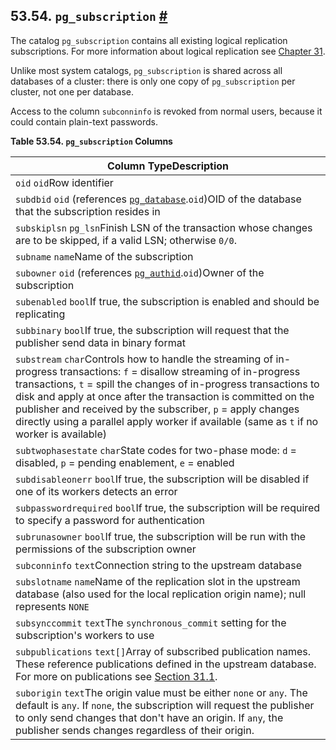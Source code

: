 ## 53.54. `pg_subscription` [#](#CATALOG-PG-SUBSCRIPTION)

The catalog `pg_subscription` contains all existing logical replication subscriptions. For more information about logical replication see [Chapter 31](logical-replication "Chapter 31. Logical Replication").

Unlike most system catalogs, `pg_subscription` is shared across all databases of a cluster: there is only one copy of `pg_subscription` per cluster, not one per database.

Access to the column `subconninfo` is revoked from normal users, because it could contain plain-text passwords.

**Table 53.54. `pg_subscription` Columns**

| Column TypeDescription                                                                                                                                                                                                                                                                                                                                                                                                      |
| --------------------------------------------------------------------------------------------------------------------------------------------------------------------------------------------------------------------------------------------------------------------------------------------------------------------------------------------------------------------------------------------------------------------------- |
| `oid` `oid`Row identifier                                                                                                                                                                                                                                                                                                                                                                                                   |
| `subdbid` `oid` (references [`pg_database`](catalog-pg-database "53.15. pg_database").`oid`)OID of the database that the subscription resides in                                                                                                                                                                                                                                                                       |
| `subskiplsn` `pg_lsn`Finish LSN of the transaction whose changes are to be skipped, if a valid LSN; otherwise `0/0`.                                                                                                                                                                                                                                                                                                        |
| `subname` `name`Name of the subscription                                                                                                                                                                                                                                                                                                                                                                                    |
| `subowner` `oid` (references [`pg_authid`](catalog-pg-authid "53.8. pg_authid").`oid`)Owner of the subscription                                                                                                                                                                                                                                                                                                        |
| `subenabled` `bool`If true, the subscription is enabled and should be replicating                                                                                                                                                                                                                                                                                                                                           |
| `subbinary` `bool`If true, the subscription will request that the publisher send data in binary format                                                                                                                                                                                                                                                                                                                      |
| `substream` `char`Controls how to handle the streaming of in-progress transactions: `f` = disallow streaming of in-progress transactions, `t` = spill the changes of in-progress transactions to disk and apply at once after the transaction is committed on the publisher and received by the subscriber, `p` = apply changes directly using a parallel apply worker if available (same as `t` if no worker is available) |
| `subtwophasestate` `char`State codes for two-phase mode: `d` = disabled, `p` = pending enablement, `e` = enabled                                                                                                                                                                                                                                                                                                            |
| `subdisableonerr` `bool`If true, the subscription will be disabled if one of its workers detects an error                                                                                                                                                                                                                                                                                                                   |
| `subpasswordrequired` `bool`If true, the subscription will be required to specify a password for authentication                                                                                                                                                                                                                                                                                                             |
| `subrunasowner` `bool`If true, the subscription will be run with the permissions of the subscription owner                                                                                                                                                                                                                                                                                                                  |
| `subconninfo` `text`Connection string to the upstream database                                                                                                                                                                                                                                                                                                                                                              |
| `subslotname` `name`Name of the replication slot in the upstream database (also used for the local replication origin name); null represents `NONE`                                                                                                                                                                                                                                                                         |
| `subsynccommit` `text`The `synchronous_commit` setting for the subscription's workers to use                                                                                                                                                                                                                                                                                                                                |
| `subpublications` `text[]`Array of subscribed publication names. These reference publications defined in the upstream database. For more on publications see [Section 31.1](logical-replication-publication "31.1. Publication").                                                                                                                                                                                      |
| `suborigin` `text`The origin value must be either `none` or `any`. The default is `any`. If `none`, the subscription will request the publisher to only send changes that don't have an origin. If `any`, the publisher sends changes regardless of their origin.                                                                                                                                                           |